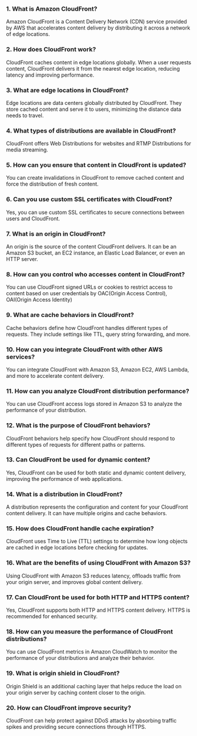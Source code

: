 ### 1. What is Amazon CloudFront?
Amazon CloudFront is a Content Delivery Network (CDN) service provided by AWS that accelerates content delivery by distributing it across a network of edge locations.

### 2. How does CloudFront work?
CloudFront caches content in edge locations globally. When a user requests content, CloudFront delivers it from the nearest edge location, reducing latency and improving performance.

### 3. What are edge locations in CloudFront?
Edge locations are data centers globally distributed by CloudFront. They store cached content and serve it to users, minimizing the distance data needs to travel.

### 4. What types of distributions are available in CloudFront?
CloudFront offers Web Distributions for websites and RTMP Distributions for media streaming.

### 5. How can you ensure that content in CloudFront is updated?
You can create invalidations in CloudFront to remove cached content and force the distribution of fresh content.

### 6. Can you use custom SSL certificates with CloudFront?
Yes, you can use custom SSL certificates to secure connections between users and CloudFront.

### 7. What is an origin in CloudFront?
An origin is the source of the content CloudFront delivers. It can be an Amazon S3 bucket, an EC2 instance, an Elastic Load Balancer, or even an HTTP server.

### 8. How can you control who accesses content in CloudFront?
You can use CloudFront signed URLs or cookies to restrict access to content based on user credentials by OAC(Origin Access Control), OAI(Origin Access Identity) 

### 9. What are cache behaviors in CloudFront?
Cache behaviors define how CloudFront handles different types of requests. They include settings like TTL, query string forwarding, and more.

### 10. How can you integrate CloudFront with other AWS services?
You can integrate CloudFront with Amazon S3, Amazon EC2, AWS Lambda, and more to accelerate content delivery.

### 11. How can you analyze CloudFront distribution performance?
You can use CloudFront access logs stored in Amazon S3 to analyze the performance of your distribution.

### 12. What is the purpose of CloudFront behaviors?
CloudFront behaviors help specify how CloudFront should respond to different types of requests for different paths or patterns.

### 13. Can CloudFront be used for dynamic content?
Yes, CloudFront can be used for both static and dynamic content delivery, improving the performance of web applications.

### 14. What is a distribution in CloudFront?
A distribution represents the configuration and content for your CloudFront content delivery. It can have multiple origins and cache behaviors.

### 15. How does CloudFront handle cache expiration?
CloudFront uses Time to Live (TTL) settings to determine how long objects are cached in edge locations before checking for updates.

### 16. What are the benefits of using CloudFront with Amazon S3?
Using CloudFront with Amazon S3 reduces latency, offloads traffic from your origin server, and improves global content delivery.

### 17. Can CloudFront be used for both HTTP and HTTPS content?
Yes, CloudFront supports both HTTP and HTTPS content delivery. HTTPS is recommended for enhanced security.

### 18. How can you measure the performance of CloudFront distributions?
You can use CloudFront metrics in Amazon CloudWatch to monitor the performance of your distributions and analyze their behavior.

### 19. What is origin shield in CloudFront?
Origin Shield is an additional caching layer that helps reduce the load on your origin server by caching content closer to the origin.

### 20. How can CloudFront improve security?
CloudFront can help protect against DDoS attacks by absorbing traffic spikes and providing secure connections through HTTPS.
